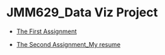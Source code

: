 # JMM629_Data Viz Project

* [The First Assignment](https://yuanfang313.github.io/JMM629_Data-Viz-Project/homework/FirstAssignment/index.html)

* [The Second Assignment_My resume](https://yuanfang313.github.io/JMM629_Data-Viz-Project/homework/SecondAssignment_css_resume/index.html)

